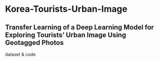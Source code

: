 # Korea-Tourists-Urban-Image
## Transfer Learning of a Deep Learning Model for Exploring Tourists’ Urban Image Using Geotagged Photos
dataset & code 
